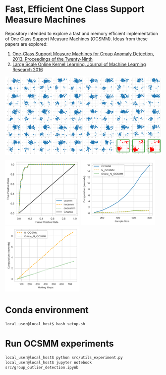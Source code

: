 # Fast, Efficient One Class Support Measure Machines

Repository intended to explore a fast and memory efficient implementation of One Class Support Measure Machines (OCSMM).
Ideas from these papers are explored:
1. [One-Class Support Measure Machines for Group Anomaly Detection, 2013, Proceedings of the Twenty-Ninth](https://arxiv.org/abs/1408.2064)
2. [Large Scale Online Kernel Learning. Journal of Machine Learning Research 2016](http://www.jmlr.org/papers/v17/14-148.html)

<p float="center">
  <img src="results/plots/mixture_scatter.png" width="720" />
</p>

<p float="center">
  <img src="results/plots/roc_curves.png" width="240" />
  <img src="results/plots/sample_size_times.png" width="240" /> 
  <img src="results/plots/rolling_window_times.png" width="240" /> 
</p>

# Conda environment
```console
local_user@local_host$ bash setup.sh
```

# Run OCSMM experiments
```console
local_user@local_host$ python src/utils_experiment.py
local_user@local_host$ jupyter notebook src/group_outlier_detection.ipynb 
```
